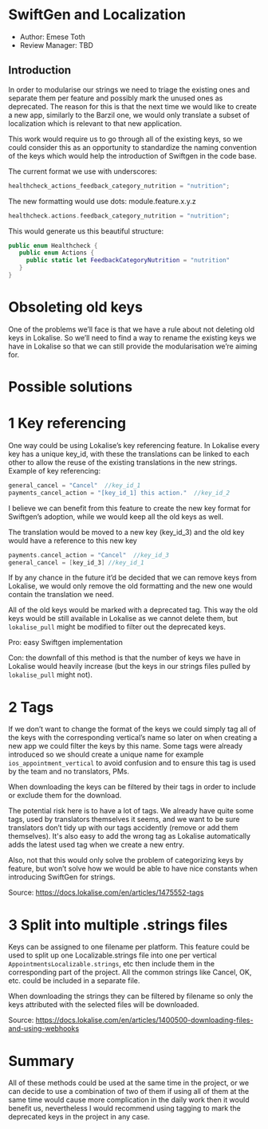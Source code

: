 # SwiftGen and Localization

* Author: Emese Toth
* Review Manager: TBD

## Introduction

In order to modularise our strings we need to triage the existing ones and separate them per feature and possibly mark the unused ones as deprecated. 
The reason for this is that the next time we would like to create a new app, similarly to the Barzil one, we would only translate a subset of localization which is relevant to that new application.

This work would require us to go through all of the existing keys, so we could consider this as an opportunity to standardize the naming convention of the keys which would help the introduction of Swiftgen in the code base.

The current format we use with underscores:
```swift
healthcheck_actions_feedback_category_nutrition = "nutrition";
```

The new formatting would use dots: module.feature.x.y.z
```swift
healthcheck.actions.feedback_category_nutrition = "nutrition";
```

This would generate us this beautiful structure:
```swift
public enum Healthcheck {
   public enum Actions {
     public static let FeedbackCategoryNutrition = "nutrition"
   }
}
```

# Obsoleting old keys
One of the problems we’ll face is that we have a rule about not deleting old keys in Lokalise. So we’ll need to find a way to rename the existing keys we have in Lokalise so that we can still provide the modularisation we’re aiming for.

# Possible solutions
# 1 Key referencing

One way could be using Lokalise’s key referencing feature. In Lokalise every key has a unique key_id, with these the translations can be linked to each other to allow the reuse of the existing translations in the new strings.
Example of key referencing:
```swift
general_cancel = "Cancel"  //key_id_1
payments_cancel_action = "[key_id_1] this action."  //key_id_2
```
I believe we can benefit from this feature to create the new key format for Swiftgen’s adoption, while we would keep all the old keys as well. 

The translation would be moved to a new key (key_id_3) and the old key would have a reference to this new key
```swift
payments.cancel_action = "Cancel"  //key_id_3
general_cancel = [key_id_3] //key_id_1
```

If by any chance in the future it’d be decided that we can remove keys from Lokalise, we would only remove the old formatting and the new one would contain the translation we need.

All of the old keys would be marked with a deprecated tag. This way the old keys would be still available in Lokalise as we cannot delete them, but `lokalise_pull` might be modified to filter out the deprecated keys.

Pro: easy Swiftgen implementation

Con: the downfall of this method is that the number of keys we have in Lokalise would heavily increase (but the keys in our strings files pulled by `lokalise_pull` might not).

# 2 Tags
If we don’t want to change the format of the keys we could simply tag all of the keys with the corresponding vertical’s name so later on when creating a new app we could filter the keys by this name.
Some tags were already introduced so we should create a unique name for example `ios_appointment_vertical` to avoid confusion and to ensure this tag is used by the team and no translators, PMs.

When downloading the keys can be filtered by their tags in order to include or exclude them for the download.

The potential risk here is to have a lot of tags. We already have quite some tags, used by translators themselves it seems, and we want to be sure translators don’t tidy up with our tags accidently (remove or add them themselves). It's also easy to add the wrong tag as Lokalise automatically adds the latest used tag when we create a new entry.

Also, not that this would only solve the problem of categorizing keys by feature, but won’t solve how we would be able to have nice constants when introducing SwiftGen for strings.

Source: https://docs.lokalise.com/en/articles/1475552-tags


# 3 Split into multiple .strings files
Keys can be assigned to one filename per platform. This feature could be used to split up one Localizable.strings file into one per vertical `AppointmentsLocalizable.strings`, etc then include them in the corresponding part of the project.
All the common strings like Cancel, OK, etc. could be included in a separate file.

When downloading the strings they can be filtered by filename so only the keys attributed with the selected files will be downloaded.

Source: https://docs.lokalise.com/en/articles/1400500-downloading-files-and-using-webhooks


# Summary

All of these methods could be used at the same time in the project, or we can decide to use a combination of two of them if using all of them at the same time would cause more complication in the daily work then it would benefit us, nevertheless
I would recommend using tagging to mark the deprecated keys in the project in any case.
